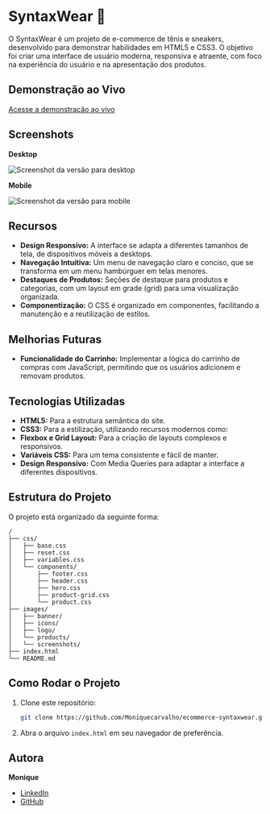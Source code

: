 
# SyntaxWear 👟

O SyntaxWear é um projeto de e-commerce de tênis e sneakers, desenvolvido para demonstrar habilidades em HTML5 e CSS3. O objetivo foi criar uma interface de usuário moderna, responsiva e atraente, com foco na experiência do usuário e na apresentação dos produtos.

## Demonstração ao Vivo

[Acesse a demonstração ao vivo](https://moniquecarvalho.github.io/ecommerce-syntaxwear/)

## Screenshots

**Desktop**

![Screenshot da versão para desktop](./images/screenshots/desktop.gif)

**Mobile**

![Screenshot da versão para mobile](./images/screenshots/mobile.gif)

## Recursos

- **Design Responsivo:** A interface se adapta a diferentes tamanhos de tela, de dispositivos móveis a desktops.
- **Navegação Intuitiva:** Um menu de navegação claro e conciso, que se transforma em um menu hambúrguer em telas menores.
- **Destaques de Produtos:** Seções de destaque para produtos e categorias, com um layout em grade (grid) para uma visualização organizada.
- **Componentização:** O CSS é organizado em componentes, facilitando a manutenção e a reutilização de estilos.

## Melhorias Futuras

- **Funcionalidade do Carrinho:** Implementar a lógica do carrinho de compras com JavaScript, permitindo que os usuários adicionem e removam produtos.

## Tecnologias Utilizadas

- **HTML5:** Para a estrutura semântica do site.
- **CSS3:** Para a estilização, utilizando recursos modernos como:
- **Flexbox e Grid Layout:** Para a criação de layouts complexos e responsivos.
- **Variáveis CSS:** Para um tema consistente e fácil de manter.
- **Design Responsivo:** Com Media Queries para adaptar a interface a diferentes dispositivos.

## Estrutura do Projeto

O projeto está organizado da seguinte forma:

```
/
├── css/
│   ├── base.css
│   ├── reset.css
│   ├── variables.css
│   └── components/
│       ├── footer.css
│       ├── header.css
│       ├── hero.css
│       ├── product-grid.css
│       └── product.css
├── images/
│   ├── banner/
│   ├── icons/
│   ├── logo/
│   └── products/
│   └── screenshots/
├── index.html
└── README.md
```

## Como Rodar o Projeto

1.  Clone este repositório:
    ```bash
    git clone https://github.com/Moniquecarvalho/ecommerce-syntaxwear.git
    ```
2.  Abra o arquivo `index.html` em seu navegador de preferência.

## Autora

**Monique**

- [LinkedIn](https://www.linkedin.com/in/moniquecarvalhodev/)
- [GitHub](https://github.com/Moniquecarvalho)

